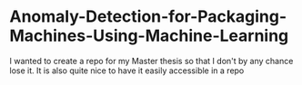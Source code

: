 # Anomaly-Detection-for-Packaging-Machines-Using-Machine-Learning
I wanted to create a repo for my Master thesis so that I don't by any chance lose it. It is also quite nice to have it easily accessible in a repo 
